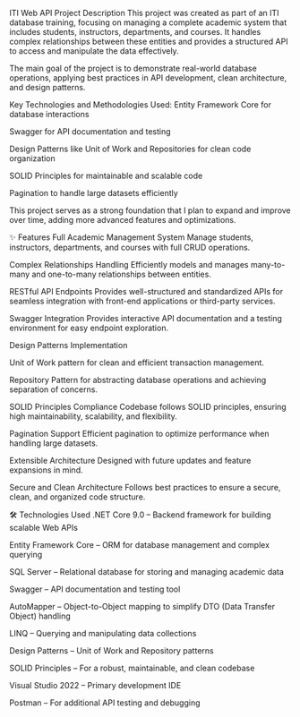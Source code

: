 ITI Web API Project
Description
This project was created as part of an ITI database training, focusing on managing a complete academic system that includes students, instructors, departments, and courses. It handles complex relationships between these entities and provides a structured API to access and manipulate the data effectively.

The main goal of the project is to demonstrate real-world database operations, applying best practices in API development, clean architecture, and design patterns.

Key Technologies and Methodologies Used:
Entity Framework Core for database interactions

Swagger for API documentation and testing

Design Patterns like Unit of Work and Repositories for clean code organization

SOLID Principles for maintainable and scalable code

Pagination to handle large datasets efficiently

This project serves as a strong foundation that I plan to expand and improve over time, adding more advanced features and optimizations.

✨ Features
Full Academic Management System
Manage students, instructors, departments, and courses with full CRUD operations.

Complex Relationships Handling
Efficiently models and manages many-to-many and one-to-many relationships between entities.

RESTful API Endpoints
Provides well-structured and standardized APIs for seamless integration with front-end applications or third-party services.

Swagger Integration
Provides interactive API documentation and a testing environment for easy endpoint exploration.

Design Patterns Implementation

Unit of Work pattern for clean and efficient transaction management.

Repository Pattern for abstracting database operations and achieving separation of concerns.

SOLID Principles Compliance
Codebase follows SOLID principles, ensuring high maintainability, scalability, and flexibility.

Pagination Support
Efficient pagination to optimize performance when handling large datasets.

Extensible Architecture
Designed with future updates and feature expansions in mind.

Secure and Clean Architecture
Follows best practices to ensure a secure, clean, and organized code structure.

🛠 Technologies Used
.NET Core 9.0 – Backend framework for building scalable Web APIs

Entity Framework Core – ORM for database management and complex querying

SQL Server – Relational database for storing and managing academic data

Swagger – API documentation and testing tool

AutoMapper – Object-to-Object mapping to simplify DTO (Data Transfer Object) handling

LINQ – Querying and manipulating data collections

Design Patterns – Unit of Work and Repository patterns

SOLID Principles – For a robust, maintainable, and clean codebase

Visual Studio 2022 – Primary development IDE

Postman – For additional API testing and debugging
